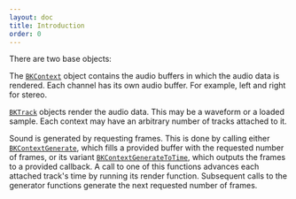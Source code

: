 ```yaml
---
layout: doc
title: Introduction
order: 0
---
```


There are two base objects:

The [`BKContext`](../context/) object contains the audio buffers in which the audio data is rendered. Each channel has its own audio buffer. For example, left and right for stereo.

[`BKTrack`](../track/) objects render the audio data. This may be a waveform or a loaded sample. Each context may have an arbitrary number of tracks attached to it.

Sound is generated by requesting frames. This is done by calling either [`BKContextGenerate`](../context/#bkcontextgenerate), which fills a provided buffer with the requested number of frames, or its variant [`BKContextGenerateToTime`](../context/#bkcontextgeneratetotime), which outputs the frames to a provided callback. A call to one of this functions advances each attached track's time by running its render function. Subsequent calls to the generator functions generate the next requested number of frames.

